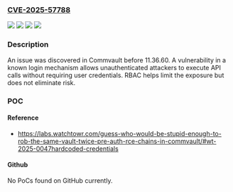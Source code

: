 ### [CVE-2025-57788](https://cve.mitre.org/cgi-bin/cvename.cgi?name=CVE-2025-57788)
![](https://img.shields.io/static/v1?label=Product&message=CommCell&color=blue)
![](https://img.shields.io/static/v1?label=Version&message=11.32.0%20&color=brightgreen)
![](https://img.shields.io/static/v1?label=Version&message=11.36.0%20&color=brightgreen)
![](https://img.shields.io/static/v1?label=Vulnerability&message=CWE-259%3A%20Use%20of%20Hard-coded%20Password&color=brightgreen)

### Description

An issue was discovered in Commvault before 11.36.60. A vulnerability in a known login mechanism allows unauthenticated attackers to execute API calls without requiring user credentials. RBAC helps limit the exposure but does not eliminate risk.

### POC

#### Reference
- https://labs.watchtowr.com/guess-who-would-be-stupid-enough-to-rob-the-same-vault-twice-pre-auth-rce-chains-in-commvault/#wt-2025-0047hardcoded-credentials

#### Github
No PoCs found on GitHub currently.

